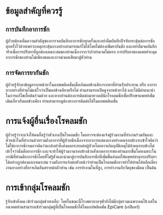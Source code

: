            
# ข้อมูลสำคัญที่ควรรู้

## การบันทึกอาการชัก
ผู้ป่วยต้องเห็นความสำคัญของการจดบันทึกอาการชักทุกครั้งและอย่าลืมบันทึกปัจจัยกระตุ้นต่อการชักทุกครั้งไว้ด้วยเพราะเหตุกระตุ้นบางอย่างสามารถแก้ไขได้โดยไม่ต้องเพิ่มยากันชัก และอย่าลืมจดบันทึกจริงเพื่อการปรับยาที่ถูกต้องเหมาะสมของท่านเนื่องจากว่าถ้าท่านจดไม่ครบ การปรับยาของแพทย์จะคุมอาการชักของท่านไม่เพียงพอและอาจนำผลเสียมาสู่ตัวท่าน

## การจัดการยากันชัก
ผู้ป่วยรู้จักหาข้อมูลจากหน้ายาในแอพพลิเคชั่นเมื่อเกิดผลข้างเคียงจากยาที่ท่านรับประทาน หรือ อาการบางอย่างที่ท่านไม่แน่ใจว่าเป็นผลข้างเคียงหรือไม่ ท่านสามารถเปิดดูจากหน้ายาได้ และได้มีคำแนะนำในการแก้ไขเบื้อต้นร่วมด้วย และหากท่านต้องการติดต่อมาทางคลินิกโรคลมชักเพื่อปรึกษาแพทย์เพิ่มเติมเกี่ยวกับผลข้างเคียง ท่านสามารถดูช่องทางการติดต่อได้ในแอพพลิเคชั่น

# การแจ้งผู้อื่นเรื่องโรคลมชัก
ผู้ป่วยรู้ว่าจะแจ้งให้คนอื่นรู้ว่าตัวเองเป็นโรคลมชัก โดยอาจจะต้องแจ้งผู้ร่วมงานที่ทำงานร่วมกันและหัวหน้าในที่ทำงานด้วยรวมถึงอาการที่ผู้ป่วยชักเนื่องจากอาการแสดงบางอย่างคนรอบข้างจะเข้าใจผิดว่าไม่ใช่อาการชักจนอาจคิดว่าแกล้งทำซึ่งส่งผลกระทบต่อผู้ป่วยโดยอาจเกิดอุบัติเหตุได้ถ้าคนรอบข้างไม่เข้าใจว่านั่นคืออาการชัก และจะทำให้ผู้ร่วมงานรอบข้างช่วยสังเกตอาการของท่านมากขึ้นโดยเฉพาะในกรณีที่ท่านมีอาการชักโดยที่ไม่รู้ตัวและนำมาสู่การบันทึกการชักที่เพิ่มขึ้นส่งผลให้แพทย์สามารถปรับยาได้อย่างถูกต้องและเหมาะสม รวมถึงการแจ้งต่อหัวหน้าว่าท่านเป็นโรคลมชักอาจทำให้ท่านได้หลีกเลี่ยงงานบางอย่างที่อาจเกิดอันตรายต่อตัวท่าน เช่น การทำงานในที่สูง, การทำงานกับวัตถุของมีคม เป็นต้น

# การเข้ากลุ่มโรคลมชัก
รู้จักเข้าสังคม เข้าร่วมกลุ่มช่วยเหลือ: โดยในขณะนี้โรงพยาบาลจุฬายังไม่มีกลุ่มรวมเฉพาะคนไข้ แต่ในอนาคตท่านสามารถเข้าร่วมกลุ่มผู้ที่เป็นโรคลมชักได้ในแอปพลิเคชัน EpiCare (เอปิแคร์)